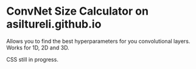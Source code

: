# ConvNet Size Calculator on asiltureli.github.io

Allows you to find the best hyperparameters for you convolutional layers. Works for 1D, 2D and 3D.   
  
CSS still in progress.
